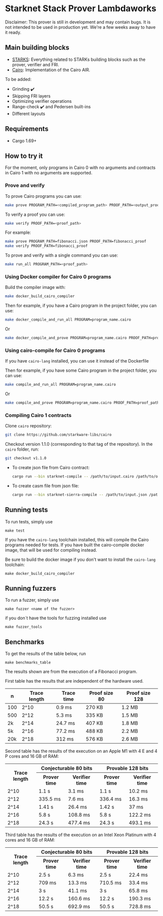 # Starknet Stack Prover Lambdaworks
Disclaimer: This prover is still in development and may contain bugs. It is not intended to be used in production yet. We're a few weeks away to have it ready.

## Main building blocks

- [STARKS](https://github.com/lambdaclass/lambdaworks_cairo_prover/tree/main/src/starks): Everything related to STARKs building blocks such as the prover, verifier and FRI.
- [Cairo](https://github.com/lambdaclass/lambdaworks_cairo_prover/tree/main/src/cairo): Implementation of the Cairo AIR.

To be added:

- Grinding ✔️
- Skipping FRI layers
- Optimizing verifier operations
- Range-check ✔️ and Pedersen built-ins
- Different layouts

## Requirements

- Cargo 1.69+
  
## How to try it

For the moment, only programs in Cairo 0 with no arguments and contracts in Cairo 1 with no arguments are supported.

### Prove and verify

To prove Cairo programs you can use:

```bash
make prove PROGRAM_PATH=<compiled_program_path> PROOF_PATH=<output_proof_path>
```

To verify a proof you can use:
  
```bash
make verify PROOF_PATH=<proof_path>
```

For example:

```bash
make prove PROGRAM_PATH=fibonacci.json PROOF_PATH=fibonacci_proof
make verify PROOF_PATH=fibonacci_proof
```

To prove and verify with a single command you can use:

```bash
make run_all PROGRAM_PATH=<proof_path>
```


### Using Docker compiler for Cairo 0 programs

Build the compiler image with:

```bash
make docker_build_cairo_compiler
```

Then for example, if you have a Cairo program in the project folder, you can use:

```bash
make docker_compile_and_run_all PROGRAM=program_name.cairo
```

Or

```bash
make docker_compile_and_prove PROGRAM=program_name.cairo PROOF_PATH=proof_path
```

### Using cairo-compile for Cairo 0 programs

If you have `cairo-lang` installed, you can use it instead of the Dockerfile

Then for example, if you have some Cairo program in the project folder, you can use:

```bash
make compile_and_run_all PROGRAM=program_name.cairo
```

Or 

```bash
make compile_and_prove PROGRAM=program_name.cairo PROOF_PATH=proof_path
```

### Compiling Cairo 1 contracts

Clone `cairo` repository:

``` bash
git clone https://github.com/starkware-libs/cairo
```

Checkout version 1.1.0 (corresponding to that tag of the repository). In the `cairo` folder, run:

``` bash
git checkout v1.1.0
```

- To create json file from Cairo contract:

  ``` bash
  cargo run --bin starknet-compile -- /path/to/input.cairo /path/to/output.json
  ```

- To create casm file from json file:

  ``` bash
  cargo run --bin starknet-sierra-compile -- /path/to/input.json /path/to/output.casm
  ```

## Running tests
To run tests, simply use
```
make test
```
If you have the `cairo-lang` toolchain installed, this will compile the Cairo programs needed
for tests.
If you have built the cairo-compile docker image, that will be used for compiling instead.

Be sure to build the docker image if you don't want to install the `cairo-lang` toolchain:
```
make docker_build_cairo_compiler
```

## Running fuzzers
To run a fuzzer, simply use 

```
make fuzzer <name of the fuzzer>
```

if you don´t have the tools for fuzzing installed use

```
make fuzzer_tools
```

## Benchmarks

To get the results of the table below, run

```
make benchmarks_table
```

The results shown are from the execution of a Fibonacci program.

First table has the results that are independent of the hardware used.

| n   | Trace length | Trace time | Proof size 80 | Proof size 128 |
|-----|--------------|------------|---------------|----------------|
| 100 | 2^10         | 0.9 ms     | 270 KB        | 1.2 MB         |
| 500 | 2^12         | 5.3 ms     | 335 KB        | 1.5 MB         |
| 2k  | 2^14         | 24.7 ms    | 407 KB        | 1.8 MB         |
| 5k  | 2^16         | 77.2 ms    | 488 KB        | 2.2 MB         |
| 20k | 2^18         | 312 ms     | 576 KB        | 2.6 MB         |

Second table has the results of the execution on an Apple M1 with 4 E and 4 P cores and 16 GB of RAM:

<table>
    <tr>
        <th rowspan="2">Trace length</th>
        <th colspan="2" style="text-align:center">Conjecturable 80 bits</th>
        <th colspan="2" style="text-align:center">Provable 128 bits</th>
    </tr>
    <tr>
        <th>Prover time</th>
        <th>Verifier time</th>
        <th>Prover time</th>
        <th>Verifier time</th>
    </tr>
    <tr>
        <td>2^10</td>
        <td>1.1 s</td>
        <td>3.1 ms</td>
        <td>1.1 s</td>
        <td>10.2 ms</td>
    </tr>
    <tr>
        <td>2^12</td>
        <td>335.5 ms</td>
        <td>7.6 ms</td>
        <td>336.4 ms</td>
        <td>16.3 ms</td>
    </tr>
    <tr>
        <td>2^14</td>
        <td>1.41 s</td>
        <td>26.4 ms</td>
        <td>1.42 s</td>
        <td>37 ms</td>
    </tr>
    <tr>
        <td>2^16</td>
        <td>5.8 s</td>
        <td>108.8 ms</td>
        <td>5.8 s</td>
        <td>122.2 ms</td>
    </tr>
    <tr>
        <td>2^18</td>
        <td>24.3 s</td>
        <td>477.4 ms</td>
        <td>24.3 s</td>
        <td>493.1 ms</td>
    </tr>
</table>

Third table has the results of the execution on an Intel Xeon Platinum with 4 cores and 16 GB of RAM:

<table>
     <tr>
        <th rowspan="2">Trace length</th>
        <th colspan="2" style="text-align:center">Conjecturable 80 bits</th>
        <th colspan="2" style="text-align:center">Provable 128 bits</th>
    </tr>
    <tr>
        <th>Prover time</th>
        <th>Verifier time</th>
        <th>Prover time</th>
        <th>Verifier time</th>
    </tr>
    <tr>
        <td>2^10</td>
        <td>2.5 s</td>
        <td>6.3 ms</td>
        <td>2.5 s</td>
        <td>22.4 ms</td>
    </tr>
    <tr>
        <td>2^12</td>
        <td>709 ms</td>
        <td>13.3 ms</td>
        <td>710.5 ms</td>
        <td>33.4 ms</td>
    </tr>
    <tr>
        <td>2^14</td>
        <td>3 s</td>
        <td>41.1 ms</td>
        <td>3 s</td>
        <td>65.8 ms</td>
    </tr>
    <tr>
        <td>2^16</td>
        <td>12.2 s</td>
        <td>160.6 ms</td>
        <td>12.2 s</td>
        <td>190.3 ms</td>
    </tr>
    <tr>
        <td>2^18</td>
        <td>50.5 s</td>
        <td>692.9 ms</td>
        <td>50.5 s</td>
        <td>728.8 ms</td>
    </tr>
</table>
